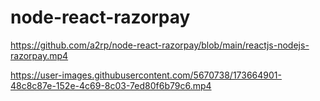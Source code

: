 # node-react-razorpay

https://github.com/a2rp/node-react-razorpay/blob/main/reactjs-nodejs-razorpay.mp4



https://user-images.githubusercontent.com/5670738/173664901-48c8c87e-152e-4c69-8c03-7ed80f6b79c6.mp4

